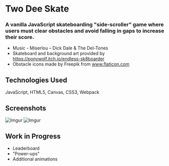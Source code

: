 # Two Dee Skate
### A vanilla JavaScript skateboarding "side-scroller" game where users must clear obstacles and avoid falling in gaps to increase their score.

* Music - Miserlou – Dick Dale & The Del-Tones
* Skateboard and background art provided by https://ponywolf.itch.io/endless-sk8boarder
* Obstacle icons made by Freepik from www.flaticon.com


## Technologies Used

JavaScript, HTML5, Canvas, CSS3, Webpack

## Screenshots

![Imgur](https://i.imgur.com/MLum5CJ.png)
![Imgur](https://i.imgur.com/PKn6Fl8.png)

## Work in Progress

* Leaderboard
* "Power-ups"
* Additional animations

